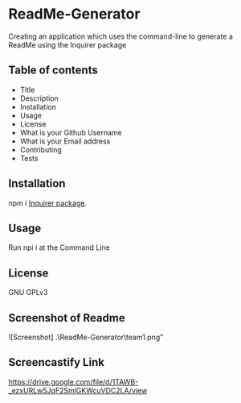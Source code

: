 # ReadMe-Generator
Creating an application which uses the command-line to generate a ReadMe using the Inquirer package


## Table of contents
* Title 
* Description 
* Installation
* Usage
* License
* What is your Github Username
* What is your Email address
* Contributing
* Tests

## Installation
npm i  [Inquirer package](https://www.npmjs.com/package/inquirer).


## Usage
Run npi i at the Command Line

## License
GNU GPLv3


## Screenshot of Readme
![Screenshot] .\ReadMe-Generator\team1.png"

## Screencastify Link
https://drive.google.com/file/d/1TAWB-_ezxURLw5JqF2SmlGKWcuVDC2LA/view
